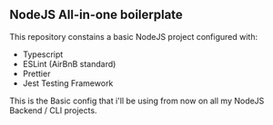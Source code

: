 ## NodeJS All-in-one boilerplate

This repository constains a basic NodeJS project configured with:

- Typescript
- ESLint (AirBnB standard)
- Prettier
- Jest Testing Framework

This is the Basic config that i'll be using from now on all my NodeJS Backend / CLI projects.
